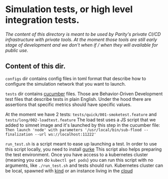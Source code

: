 # Simulation tests, or high level integration tests.


_The content of this directory is meant to be used by Parity's private CI/CD
infrastructure with private tools. At the moment those tools are still early
stage of development and we don't when if / when they will available for
public use._


## Content of this dir. 

`configs` dir contains config files in toml format that describe how to
configure the simulation network that you want to launch.

`tests` dir contains [cucumber](https://cucumber.io/) files. Those are 
Behavior-Driven Development test files that describe tests in plain English.
Under the hood there are assertions that specific metrics should have specific
values. 

At the moment we have 2 tests: `tests/quick/001-smoketest.feature` and
`tests/long/002-loadtest.feature`
The load test uses a JS script that we added to simnet image and it's launched
by this step in the cucumber file:
`Then launch 'node' with parameters '/usr/local/bin/sub-flood --finalization --url ws://localhost:11222'`

`run_test.sh` is a script meant to ease up launching a test.
In order to use this script locally, you need to install 
[gurke](https://github.com/paritytech/gurke)
This script also helps preparing the test environment. Once you have access to 
a kubernetes cluster (meaning you can do `kubectl get pods`) you can run this 
script with no arguments, like `./run_test.sh` and tests should run.
Kubernetes cluster can be local, spawned with 
[kind](https://kind.sigs.k8s.io/docs/user/quick-start/#installation)
or an instance living in the 
[cloud](https://github.com/paritytech/gurke/blob/main/docs/How-to-setup-access-to-gke-k8s-cluster.md) 
